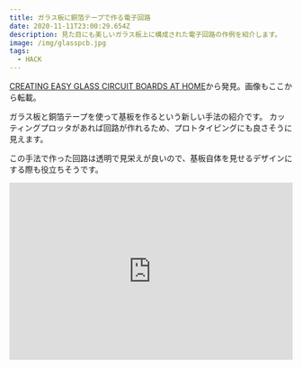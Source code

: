 ```yaml
---
title: ガラス板に銅箔テープで作る電子回路
date: 2020-11-11T23:00:29.654Z
description: 見た目にも美しいガラス板上に構成された電子回路の作例を紹介します。
image: /img/glasspcb.jpg
tags:
  - HACK
---
```

[CREATING EASY GLASS CIRCUIT BOARDS AT HOME](https://hackaday.com/2019/12/01/creating-easy-glass-circuit-boards-at-home/)から発見。画像もここから転載。

ガラス板と銅箔テープを使って基板を作るという新しい手法の紹介です。
カッティングプロッタがあれば回路が作れるため、プロトタイピングにも良さそうに見えます。

この手法で作った回路は透明で見栄えが良いので、基板自体を見せるデザインにする際も役立ちそうです。

<iframe width="100%" height="315" src="https://www.youtube.com/embed/jvw5OCUHaqc" frameborder="0" allow="accelerometer; autoplay; encrypted-media; gyroscope; picture-in-picture" allowfullscreen></iframe>
